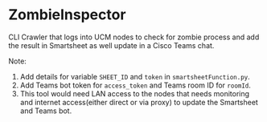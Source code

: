 # ZombieInspector
CLI Crawler that logs into UCM nodes to check for zombie process and add the result in Smartsheet as well update in a Cisco Teams chat. 

Note:
1. Add details for variable `SHEET_ID` and `token` in `smartsheetFunction.py`.
2. Add Teams bot token for `access_token` and Teams room ID for `roomId`.
3. This tool would need LAN access to the nodes that needs monitoring and internet access(either direct or via proxy) to update the Smartsheet and Teams bot. 